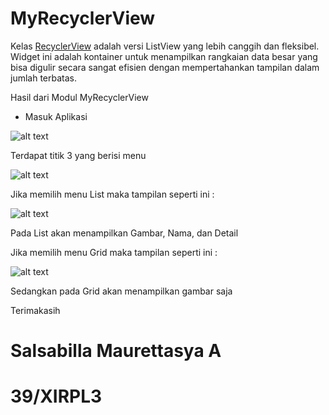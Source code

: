 # MyRecyclerView
Kelas [RecyclerView](https://google-developer-training.github.io/android-developer-fundamentals-course-concepts/idn/Unit%202/44_c_recyclerview.html) adalah versi ListView yang lebih canggih dan fleksibel. Widget ini adalah kontainer untuk menampilkan rangkaian data besar yang bisa digulir secara sangat efisien dengan mempertahankan tampilan dalam jumlah terbatas.

Hasil dari Modul MyRecyclerView

- Masuk Aplikasi

![alt text](MyRecyclerView/App.png)

Terdapat titik 3 yang berisi menu

![alt text](MyRecyclerView/Menu.png)

Jika memilih menu List maka tampilan seperti ini :

![alt text](MyRecyclerView/List.png)

Pada List akan menampilkan Gambar, Nama, dan Detail

Jika memilih menu Grid maka tampilan seperti ini :

![alt text](MyRecyclerView/Grid.png)

Sedangkan pada Grid akan menampilkan gambar saja

Terimakasih

# Salsabilla Maurettasya A

# 39/XIRPL3
